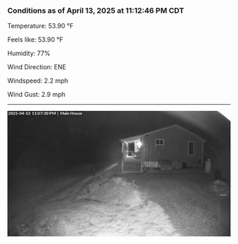 ### Conditions as of April 13, 2025 at 11:12:46 PM CDT 

Temperature: 53.90 &deg;F

Feels like: 53.90 &deg;F

Humidity: 77%

Wind Direction: ENE

Windspeed: 2.2 mph

Wind Gust: 2.9 mph

---

<img src="./images/latest.jpeg"/>

